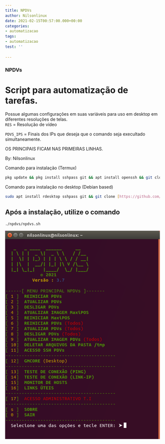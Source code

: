 ```yaml
---
title: NPDVs
author: Nilsonlinux
date: 2021-02-15T00:57:00.000+00:00
categories:
- automatizacao
tags:
- automatizacao
test: ''

---
```

### NPDVs

# Script para automatização de tarefas.

Possue algumas configurações em suas variáveis para uso em desktop em diferentes resoluções de telas.  
`RES` = Resolução de vídeo

`PDVS_IPS` = Finais dos IPs que deseja que o comando seja execultado simultaneamente.

OS PRINCIPAIS FICAM NAS PRIMEIRAS LINHAS.

By: Nilsonlinux

Comando para instalação (Termux)

```bash
pkg update && pkg install sshpass git && apt install openssh && git clone [https://github.com/sistemanpdvs/npdvs.git](https://github.com/sistemanpdvs/npdvs.git "https://github.com/sistemanpdvs/npdvs.git") && chmod +x ./npdvs/* && ./npdvs/npdvs.sh
```

Comando para instalação no desktop (Debian based)

```bash
sudo apt install rdesktop sshpass git && git clone [https://github.com/sistemanpdvs/npdvs.git](https://github.com/sistemanpdvs/npdvs.git "https://github.com/sistemanpdvs/npdvs.git") && chmod +x ./npdvs/* && ./npdvs/npdvs.sh
```

## Após a instalação, utilize o comando

```bash
./npdvs/npdvs.sh
```

![](/uploads/captura-de-tela-de-2021-02-14-22-06-44.png)